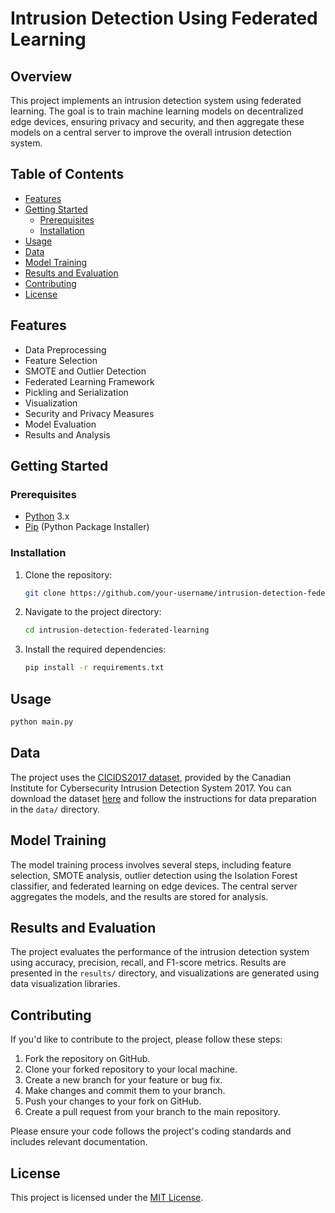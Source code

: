 # Intrusion Detection Using Federated Learning

## Overview

This project implements an intrusion detection system using federated learning. The goal is to train machine learning models on decentralized edge devices, ensuring privacy and security, and then aggregate these models on a central server to improve the overall intrusion detection system.

## Table of Contents

- [Features](#features)
- [Getting Started](#getting-started)
  - [Prerequisites](#prerequisites)
  - [Installation](#installation)
- [Usage](#usage)
- [Data](#data)
- [Model Training](#model-training)
- [Results and Evaluation](#results-and-evaluation)
- [Contributing](#contributing)
- [License](#license)

## Features

- Data Preprocessing
- Feature Selection
- SMOTE and Outlier Detection
- Federated Learning Framework
- Pickling and Serialization
- Visualization
- Security and Privacy Measures
- Model Evaluation
- Results and Analysis

## Getting Started

### Prerequisites

- [Python](https://www.python.org/downloads/) 3.x
- [Pip](https://pip.pypa.io/en/stable/installation/) (Python Package Installer)

### Installation

1. Clone the repository:

   ```bash
   git clone https://github.com/your-username/intrusion-detection-federated-learning.git
   ```

2. Navigate to the project directory:

   ```bash
   cd intrusion-detection-federated-learning
   ```

3. Install the required dependencies:

   ```bash
   pip install -r requirements.txt
   ```

## Usage


```bash
python main.py
```

## Data

The project uses the [CICIDS2017 dataset](dataset-link), provided by the Canadian Institute for Cybersecurity Intrusion Detection System 2017. You can download the dataset [here](dataset-link) and follow the instructions for data preparation in the `data/` directory.

## Model Training

The model training process involves several steps, including feature selection, SMOTE analysis, outlier detection using the Isolation Forest classifier, and federated learning on edge devices. The central server aggregates the models, and the results are stored for analysis.

## Results and Evaluation

The project evaluates the performance of the intrusion detection system using accuracy, precision, recall, and F1-score metrics. Results are presented in the `results/` directory, and visualizations are generated using data visualization libraries.

## Contributing

If you'd like to contribute to the project, please follow these steps:

1. Fork the repository on GitHub.
2. Clone your forked repository to your local machine.
3. Create a new branch for your feature or bug fix.
4. Make changes and commit them to your branch.
5. Push your changes to your fork on GitHub.
6. Create a pull request from your branch to the main repository.

Please ensure your code follows the project's coding standards and includes relevant documentation.

## License

This project is licensed under the [MIT License](LICENSE).
